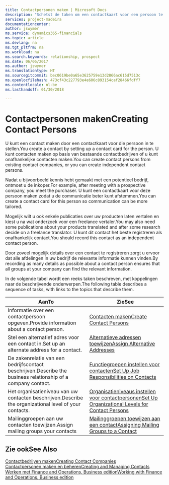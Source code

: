 ```yaml
---
title: Contactpersonen maken | Microsoft Docs
description: "Schetst de taken om een contactkaart voor een persoon te maken, bijvoorbeeld een prospect of leverancier, om de relatie te helpen definiëren en communicatie af te stemmen."
services: project-madeira
documentationcenter: 
author: jswymer
ms.service: dynamics365-financials
ms.topic: article
ms.devlang: na
ms.tgt_pltfrm: na
ms.workload: na
ms.search.keywords: relationship, prospect
ms.date: 06/06/2017
ms.author: jswymer
ms.translationtype: HT
ms.sourcegitcommit: bec0619be0a65e3625759e13d2866ac615d7513c
ms.openlocfilehash: 473cf43c227793e4e606c893154caf28466fdff7
ms.contentlocale: nl-be
ms.lasthandoff: 01/30/2018

---
```

# <a name="creating-contact-persons"></a><span data-ttu-id="0a39c-103">Contactpersonen maken</span><span class="sxs-lookup"><span data-stu-id="0a39c-103">Creating Contact Persons</span></span>
<span data-ttu-id="0a39c-104">U kunt een contact maken door een contactkaart voor die persoon in te stellen.</span><span class="sxs-lookup"><span data-stu-id="0a39c-104">You create a contact by setting up a contact card for the person.</span></span> <span data-ttu-id="0a39c-105">U kunt contacten maken op basis van bestaande contactbedrijven of u kunt onafhankelijke contacten maken.</span><span class="sxs-lookup"><span data-stu-id="0a39c-105">You can create contact persons from existing contact companies, or you can create independent contact persons.</span></span>

<span data-ttu-id="0a39c-106">Nadat u bijvoorbeeld kennis hebt gemaakt met een potentieel bedrijf, ontmoet u de inkoper.</span><span class="sxs-lookup"><span data-stu-id="0a39c-106">For example, after meeting with a prospective company, you meet the purchaser.</span></span> <span data-ttu-id="0a39c-107">U kunt een contactkaart voor deze persoon maken zodat u de communicatie beter kunt afstemmen.</span><span class="sxs-lookup"><span data-stu-id="0a39c-107">You can create a contact card for this person so communication can be more tailored.</span></span>

<span data-ttu-id="0a39c-108">Mogelijk wilt u ook enkele publicaties over uw producten laten vertalen en kiest u na wat onderzoek voor een freelance vertaler.</span><span class="sxs-lookup"><span data-stu-id="0a39c-108">You may also need some publications about your products translated and after some research decide on a freelance translator.</span></span> <span data-ttu-id="0a39c-109">U kunt dit contact het beste registreren als onafhankelijk contact.</span><span class="sxs-lookup"><span data-stu-id="0a39c-109">You should record this contact as an independent contact person.</span></span>

<span data-ttu-id="0a39c-110">Door zoveel mogelijk details over een contact te registreren zorgt u ervoor dat alle afdelingen in uw bedrijf de relevante informatie kunnen vinden.</span><span class="sxs-lookup"><span data-stu-id="0a39c-110">By recording as many details as possible about a contact person ensures that all groups at your company can find the relevant information.</span></span>

<span data-ttu-id="0a39c-111">In de volgende tabel wordt een reeks taken beschreven, met koppelingen naar de beschrijvende onderwerpen.</span><span class="sxs-lookup"><span data-stu-id="0a39c-111">The following table describes a sequence of tasks, with links to the topics that describe them.</span></span>

| <span data-ttu-id="0a39c-112">Aan</span><span class="sxs-lookup"><span data-stu-id="0a39c-112">To</span></span> | <span data-ttu-id="0a39c-113">Zie</span><span class="sxs-lookup"><span data-stu-id="0a39c-113">See</span></span> |
| --- | --- |
| <span data-ttu-id="0a39c-114">Informatie over een contactpersoon opgeven.</span><span class="sxs-lookup"><span data-stu-id="0a39c-114">Provide information about a contact person.</span></span> |[<span data-ttu-id="0a39c-115">Contacten maken</span><span class="sxs-lookup"><span data-stu-id="0a39c-115">Create Contact Persons</span></span>](marketing-how-create-contact-persons.md) |
| <span data-ttu-id="0a39c-116">Stel een alternatief adres voor een contact in.</span><span class="sxs-lookup"><span data-stu-id="0a39c-116">Set up an alternate address for a contact.</span></span> |[<span data-ttu-id="0a39c-117">Alternatieve adressen toewijzen</span><span class="sxs-lookup"><span data-stu-id="0a39c-117">Assign Alternative Addresses</span></span>](marketing-how-assign-alternate-address.md) |
| <span data-ttu-id="0a39c-118">De zakenrelatie van een bedrijfscontact beschrijven.</span><span class="sxs-lookup"><span data-stu-id="0a39c-118">Describe the business relationship of a company contact.</span></span> |[<span data-ttu-id="0a39c-119">Functiegroepen instellen voor contacten</span><span class="sxs-lookup"><span data-stu-id="0a39c-119">Set Up Job Responsibilities on Contacts</span></span>](marketing-job-responsibilities.md) |
| <span data-ttu-id="0a39c-120">Het organisatieniveau van uw contacten beschrijven.</span><span class="sxs-lookup"><span data-stu-id="0a39c-120">Describe the organizational level of your contacts.</span></span> |[<span data-ttu-id="0a39c-121">Organisatieniveaus instellen voor contactpersonen</span><span class="sxs-lookup"><span data-stu-id="0a39c-121">Set Up Organizational Levels for Contact Persons</span></span>](marketing-organizational-levels.md) |
| <span data-ttu-id="0a39c-122">Mailinggroepen aan uw contacten toewijzen.</span><span class="sxs-lookup"><span data-stu-id="0a39c-122">Assign mailing groups your contacts</span></span> |[<span data-ttu-id="0a39c-123">Mailinggroepen toewijzen aan een contact</span><span class="sxs-lookup"><span data-stu-id="0a39c-123">Assigning Mailing Groups to a Contact</span></span>](marketing-mailing-groups.md) |

## <a name="see-also"></a><span data-ttu-id="0a39c-124">Zie ook</span><span class="sxs-lookup"><span data-stu-id="0a39c-124">See Also</span></span>
[<span data-ttu-id="0a39c-125">Contactbedrijven maken</span><span class="sxs-lookup"><span data-stu-id="0a39c-125">Creating Contact Companies</span></span>](marketing-create-contact-companies.md)  
[<span data-ttu-id="0a39c-126">Contactpersonen maken en beheren</span><span class="sxs-lookup"><span data-stu-id="0a39c-126">Creating and Managing Contacts</span></span>]()  
[<span data-ttu-id="0a39c-127">Werken met Finance and Operations, Business edition</span><span class="sxs-lookup"><span data-stu-id="0a39c-127">Working with Finance and Operations, Business edition</span></span>](ui-work-product.md)

